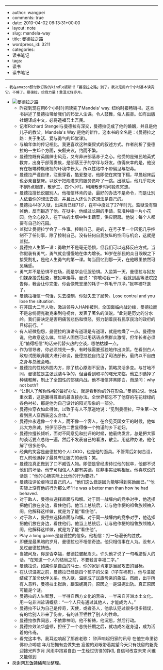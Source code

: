 - --
- author: wangpei
- comments: true
- date: 2010-04-02 06:13:31+00:00
- layout: note
- slug: mandela-way
- title: 曼德拉之路
- wordpress_id: 3211
- categories:
- 读书笔记
- tags:
- 读书
- 读书笔记
- --
    - 我在amazon预付款订购的kindle版新书「曼德拉之路」到了。我决定用六个小时基本读完它。不睡了。曼德拉，给我力量！重温光辉岁月。
- ![曼德拉之路](http://www.baibanbao.net/wp-content/uploads/2010/04/mandela.jpg)
    - 昨夜到现在用6个小时时间读完了Mandela' way. 纽约时报畅销书。这本书讲述了曼德拉带给我们的15堂人生课。令人鼓舞，催人振奋。如有出版社翻译成中文，必将造福吾土吾民。
    - 记者Richard Stengel与曼德拉有深交，曼德拉促成了他的婚姻，并且是他儿子的教父。Mandela's Way 是他的新作。这本书的全名是：《曼德拉之路：关于生活、爱与勇气的15堂课》。
    - 与编年体的传记相比，我更喜欢这种缀叙式的叙述方式。作者剖析了曼德拉的一生15个方面，夹叙夹议，约而不繁。
    - 曼德拉既有英国绅士风范，又有非洲部落赤子之心。他受的是殖民地英式教育，出身于部落贵族，是部落王子的学伴与好友。值得庆幸的是，他没有在极端种族歧视的环境中长大，所以性格中不带偏见与怨毒。
    - 曼德拉严谨自律，注重穿着，酷爱整洁。他即使在宾馆下榻，早晨起床后也必亲自整床。以致于把闯进来的服务员吓了一跳。出狱后，他几乎每天不到5点起床，散步三、四个小时。利用散步时间锻炼冥想。
    - 曼德拉擅长说服别人，他相信林肯的话，最好的办法不是命令，而是让别人依着你的想法去做，并且此人还认为这想法是自己的。
    - 曼德拉44岁入狱，出来后已经71岁，在牢中度过了27年时光。监狱没有毁掉他，反而锻造了他。在狱中，他经过长期的申请，获准种植一片小花园。他全心投入，在干枯的土壤中种出蔬菜，供应厨房。他说：每个人都要有自己的花园。
    - 监狱让曼德拉学会了一件事。控制自己。是的，在号子里一个囚犯几乎控制不了任何事，除了控制自己。没有任何自我放纵的空间与机会，这就是监狱。
    - 曼德拉人生第一课：勇敢并不是毫无恐惧，但我们可以选择反应方式。当你假装有勇气，勇气就会慢慢地在体内增长。16岁在部民的众目睽睽之下接受割礼，是他人生勇气的第一课。每当回忆到那一天，在他眼里依然可见痛感。
    - 勇气并不是恐惧不在场，而是学会征服恐惧。入监第一天，曼德拉与狱友们裸身接受检查，被狱卒羞辱，曼说：“你敢动我一下，我就到高等法院控告你，我会让你完蛋，你会像教堂里的耗子一样毛干爪净。”狱卒被吓退了。
    - 曼德拉相信一句话，失去控制，你就失去了局势。Lose contral and you lose the situation.
    - 在非国大二号人物，激进领导人HANI被刺，全国面临内战边缘，曼德拉而不是总统德克勒克来到电视台，发表了著名的演说。“此刻是历史的分水岭。我们要决定是否用痛苦悲伤和愤怒，努力朝着民有民享民治的政府的目标前行。“
    - 有人轻微抱怨，曼德拉的演讲有道理是有道理，就是枯燥了一点。曼德拉说，他故意这么做。年轻人固然可以用话语点燃群众激情，但年长者必须用“值得相信”的话来代替火热的空谈，哪怕枯燥一点。
    - 作为领导者，你必须领先一步，有时候需要孤独地作出决策。在看到白人政府试图跟非国大进行和谈，曼德拉独自约见了司法部长，最终以不自由之身与总统会晤。
    - 曼德拉的性格外圆内方，除了核心原则不妥协，策略灵活多变。与甘地不同，曼德拉是主张武装斗争的，但当看到和平的曙光来临，他立即选择了种族和解，制止了全国性的部族内战。他不相信非黑即白，而是问：why not both?
    - “让别人了解你性格的最好办法，就是看到你的外在形象。”曼德拉说。他注重衣着，这是赢得尊重的最直接办法。全世界都忘不了他穿的花花绿绿的各色衬衫，那是他为自己设计的阳光形象的一部分。
    - 曼德拉穿衣如此得体，以致于有人不厚道地说：“见到曼德拉，平生第一次看到黑人穿西装这么合体。”
    - 曼德拉永远像一个主人，而不像一个客人。在会见英国女王的时候，他如此大方热诚，把伊丽莎白二世显得像一个拘谨的乡下老妇。
    - 曼德拉擅长倾听，面对不同意见和批评的时候，他最终发言，总是把大家的谈话要点总结一遍，然后不发表自己的看法，散会。用这种办法，他化解了很多纷争。
    - 经典的笑容是曼德拉的个人LOGO，也是他的面具。不管背后如何苦涩，在人前他选择了最具有征服力的表情：笑。
    - 曼德拉真正做到了口不臧否人物。即便是曾经虐待过他的狱卒，他都不说他们的坏话。他宁可相信人人都有美德，除非事实证明相反。他喜欢说的话是：“他的心肠实际上比他的行为要好。”
    - 曼德拉评论虐待过自己的人。“他们这么做是因为能够得到奖励而已。”“他实际上没有他的行为那么坏”He was a better man than how he had behaved.
    - 对于敌人，曼德拉选择直面与和解。对于同一战壕内的竞争对手，他选择把他们放在身边，看住他们。他当上总统后，让与他作梗的祖鲁族领袖入阁。他解释这样做，就是为了能“看住他”。
    - 对于敌人，曼德拉选择直面与和解。对于同一战壕内的竞争对手，他选择把他们放在身边，看住他们。他当上总统后，让与他作梗的祖鲁族领袖入阁。他解释这样做，就是为了能“看住他”。
    - Play a long game.是曼德拉的信条。他相信：打一场漫长的胜仗。
    - 即便是最黑暗的岁月，曼德拉也不相信奇迹。他只相信事在人为。没有人见过曼德拉祷告。
    - 当被问及，你是否幸福，曼德拉皱起眉头。许久他才说了一句希腊哲人的话。“在知道一个人的结局之前，不要轻言幸福二字。”
    - 曼德拉说，如果你是自由的斗士，你的家庭肯定是当局攻击的目标。
    - 在认识温妮之前，曼德拉已经是四个孩子的父亲（1子车祸死）。他与温妮结成了革命伙伴关系。他入狱，温妮成了民族母亲的象征。然而，出乎所有人意料，曼德拉出狱后，跟温妮离异。原因之一是温妮出轨。真正原因可能是个谜。
    - 曼德拉的人生智慧，一半得自西方文化的熏染，一半来自非洲本土文化。用一句非洲谚语概括：“一个人只有通过其他人，才能成为人。”
    - 曼德拉不认为自己是传奇，天使，或者圣人，他承认犯过很多很多错误，有的给别人带来了伤害，有的甚至牺牲了别人的性命。
    - 曼德拉依靠同志，不依靠神明。他不祈祷，他沉思，然后行动。
    - 曼德拉效法华盛顿，担任了一个总统任期之后，就功成名遂身退，成为活着的传奇。
    - 看完这本书，我耳边响起了那首老歌： 钟声响起归家的讯号 在他生命里彷佛带点唏嘘 年月把拥有变做失去 疲倦的双眼带着期望今天只有残留的躯壳 迎接光辉岁月 风雨中抱紧自由 一生经过彷徨的挣扎 自信可改变未来 问谁又能做到
- 感谢网友[饭特稀](http://blog.sina.com.cn/ifantexi)帮助整理。
